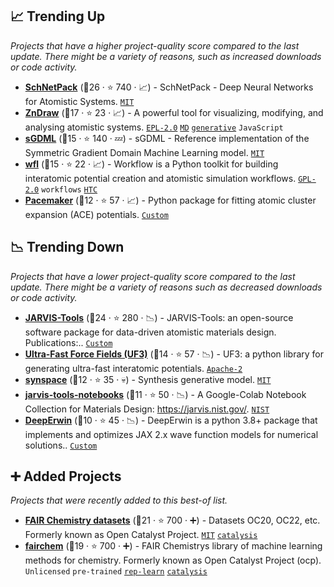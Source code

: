## 📈 Trending Up

_Projects that have a higher project-quality score compared to the last update. There might be a variety of reasons, such as increased downloads or code activity._

- <b><a href="https://github.com/atomistic-machine-learning/schnetpack">SchNetPack</a></b> (🥇26 ·  ⭐ 740 · 📈) - SchNetPack - Deep Neural Networks for Atomistic Systems. <code><a href="http://bit.ly/34MBwT8">MIT</a></code>
- <b><a href="https://github.com/zincware/ZnDraw">ZnDraw</a></b> (🥉17 ·  ⭐ 23 · 📈) - A powerful tool for visualizing, modifying, and analysing atomistic systems. <code><a href="http://bit.ly/2M0xmjV">EPL-2.0</a></code> <a href="https://en.wikipedia.org/wiki/Molecular_dynamics"><code>MD</code></a> <a href="https://en.wikipedia.org/wiki/Generative_model"><code>generative</code></a> <code>JavaScript</code>
- <b><a href="https://github.com/stefanch/sGDML">sGDML</a></b> (🥈15 ·  ⭐ 140 · 💤) - sGDML - Reference implementation of the Symmetric Gradient Domain Machine Learning model. <code><a href="http://bit.ly/34MBwT8">MIT</a></code>
- <b><a href="https://github.com/libAtoms/workflow">wfl</a></b> (🥈15 ·  ⭐ 22 · 📈) - Workflow is a Python toolkit for building interatomic potential creation and atomistic simulation workflows. <code><a href="http://bit.ly/2KucAZR">GPL-2.0</a></code> <code>workflows</code> <a href="https://en.wikipedia.org/wiki/High-throughput_computing"><code>HTC</code></a>
- <b><a href="https://cortner.github.io/ACEweb/software/">Pacemaker</a></b> (🥈12 ·  ⭐ 57 · 📈) - Python package for fitting atomic cluster expansion (ACE) potentials. <code><a href="https://github.com/ICAMS/python-ace/blob/master/LICENSE.md">Custom</a></code>

## 📉 Trending Down

_Projects that have a lower project-quality score compared to the last update. There might be a variety of reasons such as decreased downloads or code activity._

- <b><a href="https://github.com/usnistgov/jarvis">JARVIS-Tools</a></b> (🥈24 ·  ⭐ 280 · 📉) - JARVIS-Tools: an open-source software package for data-driven atomistic materials design. Publications:.. <code><a href="https://github.com/usnistgov/jarvis/blob/master/LICENSE.rst">Custom</a></code>
- <b><a href="https://github.com/uf3/uf3">Ultra-Fast Force Fields (UF3)</a></b> (🥈14 ·  ⭐ 57 · 📉) - UF3: a python library for generating ultra-fast interatomic potentials. <code><a href="http://bit.ly/3nYMfla">Apache-2</a></code>
- <b><a href="https://github.com/whitead/synspace">synspace</a></b> (🥈12 ·  ⭐ 35 · 💀) - Synthesis generative model. <code><a href="http://bit.ly/34MBwT8">MIT</a></code>
- <b><a href="https://github.com/JARVIS-Materials-Design/jarvis-tools-notebooks">jarvis-tools-notebooks</a></b> (🥇11 ·  ⭐ 50 · 📉) - A Google-Colab Notebook Collection for Materials Design: https://jarvis.nist.gov/. <code><a href="https://tldrlegal.com/search?q=NIST">NIST</a></code>
- <b><a href="https://github.com/mdsunivie/deeperwin">DeepErwin</a></b> (🥉10 ·  ⭐ 45 · 📉) - DeepErwin is a python 3.8+ package that implements and optimizes JAX 2.x wave function models for numerical solutions.. <code><a href="https://github.com/mdsunivie/deeperwin/blob/master/LICENSE">Custom</a></code>

## ➕ Added Projects

_Projects that were recently added to this best-of list._

- <b><a href="https://github.com/FAIR-Chem/fairchem">FAIR Chemistry datasets</a></b> (🥇21 ·  ⭐ 700 · ➕) - Datasets OC20, OC22, etc. Formerly known as Open Catalyst Project. <code><a href="http://bit.ly/34MBwT8">MIT</a></code> <a href="https://en.wikipedia.org/wiki/Catalysis"><code>catalysis</code></a>
- <b><a href="https://github.com/FAIR-Chem/fairchem">fairchem</a></b> (🥈19 ·  ⭐ 700 · ➕) - FAIR Chemistrys library of machine learning methods for chemistry. Formerly known as Open Catalyst Project (ocp). <code>Unlicensed</code> <code>pre-trained</code> <a href="https://en.wikipedia.org/wiki/Feature_learning"><code>rep-learn</code></a> <a href="https://en.wikipedia.org/wiki/Catalysis"><code>catalysis</code></a>

